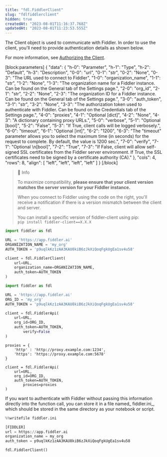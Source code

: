```yaml
---
title: "fdl.FiddlerClient"
slug: "fdlfiddlerclient"
hidden: true
createdAt: "2023-08-01T11:16:37.768Z"
updatedAt: "2023-08-01T11:23:53.555Z"
---
```

The Client object is used to communicate with Fiddler.  In order to use the client, you'll need to provide authentication details as shown below.

For more information, see [Authorizing the Client](doc:authorizing-the-client).

[block:parameters]
{
  "data": {
    "h-0": "Parameter",
    "h-1": "Type",
    "h-2": "Default",
    "h-3": "Description",
    "0-0": "url",
    "0-1": "str",
    "0-2": "None",
    "0-3": "The URL used to connect to Fiddler",
    "1-0": "organization_name",
    "1-1": "str",
    "1-2": "None",
    "1-3": "The organization name for a Fiddler instance. Can be found on the General tab of the Settings page.",
    "2-0": "org_id",
    "2-1": "str",
    "2-2": "None",
    "2-3": "The organization ID for a Fiddler instance. Can be found on the General tab of the Settings page.",
    "3-0": "auth_token",
    "3-1": "str",
    "3-2": "None",
    "3-3": "The authorization token used to authenticate with Fiddler. Can be found on the Credentials tab of the Settings page.",
    "4-0": "proxies",
    "4-1": "Optional [dict]",
    "4-2": "None",
    "4-3": "A dictionary containing proxy URLs.",
    "5-0": "verbose",
    "5-1": "Optional [bool]",
    "5-2": "False",
    "5-3": "If True, client calls will be logged verbosely.",
    "6-0": "timeout",
    "6-1": "Optional [int]",
    "6-2": "1200",
    "6-3": "The \"timeout\" parameter allows you to select the maximum time (in seconds) for the request to complete. By default, the value is 1200 sec.",
    "7-0": "verify",
    "7-1": "Optional  \n[bool]",
    "7-2": "True",
    "7-3": "If False, client will allow self-signed SSL certificates from the Fiddler server environment.  If True, the SSL certificates need to be signed by a certificate authority (CA)."
  },
  "cols": 4,
  "rows": 8,
  "align": [
    "left",
    "left",
    "left",
    "left"
  ]
}
[/block]

> 📘 Info
> 
> To maximize compatibility, **please ensure that your client version matches the server version for your Fiddler instance.**
> 
> When you connect to Fiddler using the code on the right, you'll receive a notification if there is a version mismatch between the client and server.
> 
> You can install a specific version of fiddler-client using pip:  
> `pip install fiddler-client==X.X.X`

```python Connect the Client
import fiddler as fdl

URL = 'https://app.fiddler.ai'
ORGANIZATION_NAME = 'my_org'
AUTH_TOKEN = 'p9uqlkKz1zAA3KAU8kiB6zJkXiQoqFgkUgEa1sv4u58'

client = fdl.FiddlerClient(
    url=URL,
    organization_name=ORGANIZATION_NAME,
    auth_token=AUTH_TOKEN
)
```
```python Connect the Client with self-signed certs
import fiddler as fdl

URL = 'https://app.fiddler.ai'
ORG_ID = 'my_org'
AUTH_TOKEN = 'p9uqlkKz1zAA3KAU8kiB6zJkXiQoqFgkUgEa1sv4u58'

client = fdl.FiddlerApi(
    url=URL,
    org_id=ORG_ID,
    auth_token=AUTH_TOKEN, 
		verify=False
)
```
```Text Connect the Client with Proxies
proxies = {
    'http' : 'http://proxy.example.com:1234',
    'https': 'https://proxy.example.com:5678'
}

client = fdl.FiddlerApi(
    url=URL,
    org_id=ORG_ID,
    auth_token=AUTH_TOKEN, 
		proxies=proxies
)
```

If you want to authenticate with Fiddler without passing this information directly into the function call, you can store it in a file named_ fiddler.ini_, which should be stored in the same directory as your notebook or script.

```python Writing fiddler.ini
%%writefile fiddler.ini

[FIDDLER]
url = https://app.fiddler.ai
organization_name = my_org
auth_token = p9uqlkKz1zAA3KAU8kiB6zJkXiQoqFgkUgEa1sv4u58
```

```python Connecting the Client with a fiddler.ini file
fdl.FiddlerClient()
```